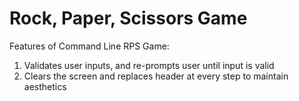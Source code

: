 # Rock, Paper, Scissors Game #

Features of Command Line RPS Game:
  1. Validates user inputs, and re-prompts user until input is valid
  2. Clears the screen and replaces header at every step to maintain aesthetics
